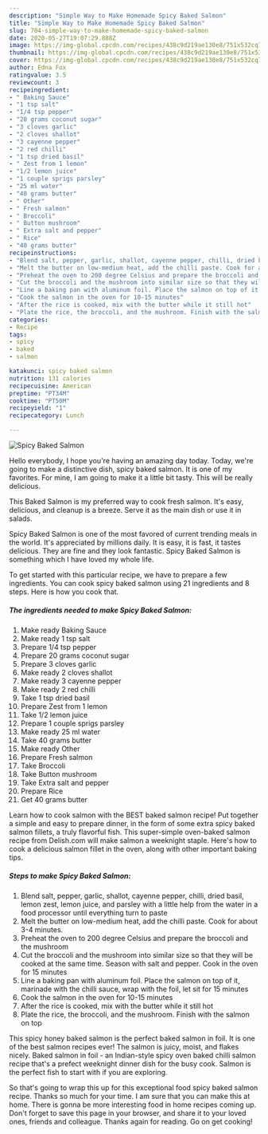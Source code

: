 ```yaml
---
description: "Simple Way to Make Homemade Spicy Baked Salmon"
title: "Simple Way to Make Homemade Spicy Baked Salmon"
slug: 704-simple-way-to-make-homemade-spicy-baked-salmon
date: 2020-05-27T19:07:29.888Z
image: https://img-global.cpcdn.com/recipes/438c9d219ae130e8/751x532cq70/spicy-baked-salmon-recipe-main-photo.jpg
thumbnail: https://img-global.cpcdn.com/recipes/438c9d219ae130e8/751x532cq70/spicy-baked-salmon-recipe-main-photo.jpg
cover: https://img-global.cpcdn.com/recipes/438c9d219ae130e8/751x532cq70/spicy-baked-salmon-recipe-main-photo.jpg
author: Edna Fox
ratingvalue: 3.5
reviewcount: 3
recipeingredient:
- " Baking Sauce"
- "1 tsp salt"
- "1/4 tsp pepper"
- "20 grams coconut sugar"
- "3 cloves garlic"
- "2 cloves shallot"
- "3 cayenne pepper"
- "2 red chilli"
- "1 tsp dried basil"
- " Zest from 1 lemon"
- "1/2 lemon juice"
- "1 couple sprigs parsley"
- "25 ml water"
- "40 grams butter"
- " Other"
- " Fresh salmon"
- " Broccoli"
- " Button mushroom"
- " Extra salt and pepper"
- " Rice"
- "40 grams butter"
recipeinstructions:
- "Blend salt, pepper, garlic, shallot, cayenne pepper, chilli, dried basil, lemon zest, lemon juice, and parsley with a little help from the water in a food processor until everything turn to paste"
- "Melt the butter on low-medium heat, add the chilli paste. Cook for about 3-4 minutes."
- "Preheat the oven to 200 degree Celsius and prepare the broccoli and the mushroom"
- "Cut the broccoli and the mushroom into similar size so that they will be cooked at the same time. Season with salt and pepper. Cook in the oven for 15 minutes"
- "Line a baking pan with aluminum foil. Place the salmon on top of it, marinade with the chilli sauce, wrap with the foil, let sit for 15 minutes"
- "Cook the salmon in the oven for 10-15 minutes"
- "After the rice is cooked, mix with the butter while it still hot"
- "Plate the rice, the broccoli, and the mushroom. Finish with the salmon on top"
categories:
- Recipe
tags:
- spicy
- baked
- salmon

katakunci: spicy baked salmon 
nutrition: 131 calories
recipecuisine: American
preptime: "PT34M"
cooktime: "PT50M"
recipeyield: "1"
recipecategory: Lunch

---
```



![Spicy Baked Salmon](https://img-global.cpcdn.com/recipes/438c9d219ae130e8/751x532cq70/spicy-baked-salmon-recipe-main-photo.jpg)

Hello everybody, I hope you're having an amazing day today. Today, we're going to make a distinctive dish, spicy baked salmon. It is one of my favorites. For mine, I am going to make it a little bit tasty. This will be really delicious.

This Baked Salmon is my preferred way to cook fresh salmon. It&#39;s easy, delicious, and cleanup is a breeze. Serve it as the main dish or use it in salads.

Spicy Baked Salmon is one of the most favored of current trending meals in the world. It's appreciated by millions daily. It is easy, it is fast, it tastes delicious. They are fine and they look fantastic. Spicy Baked Salmon is something which I have loved my whole life.


To get started with this particular recipe, we have to prepare a few ingredients. You can cook spicy baked salmon using 21 ingredients and 8 steps. Here is how you cook that.

<!--inarticleads1-->

##### The ingredients needed to make Spicy Baked Salmon:

1. Make ready  Baking Sauce
1. Make ready 1 tsp salt
1. Prepare 1/4 tsp pepper
1. Prepare 20 grams coconut sugar
1. Prepare 3 cloves garlic
1. Make ready 2 cloves shallot
1. Make ready 3 cayenne pepper
1. Make ready 2 red chilli
1. Take 1 tsp dried basil
1. Prepare  Zest from 1 lemon
1. Take 1/2 lemon juice
1. Prepare 1 couple sprigs parsley
1. Make ready 25 ml water
1. Take 40 grams butter
1. Make ready  Other
1. Prepare  Fresh salmon
1. Take  Broccoli
1. Take  Button mushroom
1. Take  Extra salt and pepper
1. Prepare  Rice
1. Get 40 grams butter


Learn how to cook salmon with the BEST baked salmon recipe! Put together a simple and easy to prepare dinner, in the form of some extra spicy baked salmon fillets, a truly flavorful fish. This super-simple oven-baked salmon recipe from Delish.com will make salmon a weeknight staple. Here&#39;s how to cook a delicious salmon fillet in the oven, along with other important baking tips. 

<!--inarticleads2-->

##### Steps to make Spicy Baked Salmon:

1. Blend salt, pepper, garlic, shallot, cayenne pepper, chilli, dried basil, lemon zest, lemon juice, and parsley with a little help from the water in a food processor until everything turn to paste
1. Melt the butter on low-medium heat, add the chilli paste. Cook for about 3-4 minutes.
1. Preheat the oven to 200 degree Celsius and prepare the broccoli and the mushroom
1. Cut the broccoli and the mushroom into similar size so that they will be cooked at the same time. Season with salt and pepper. Cook in the oven for 15 minutes
1. Line a baking pan with aluminum foil. Place the salmon on top of it, marinade with the chilli sauce, wrap with the foil, let sit for 15 minutes
1. Cook the salmon in the oven for 10-15 minutes
1. After the rice is cooked, mix with the butter while it still hot
1. Plate the rice, the broccoli, and the mushroom. Finish with the salmon on top


This spicy honey baked salmon is the perfect baked salmon in foil. It is one of the best salmon recipes ever! The salmon is juicy, moist, and flakes nicely. Baked salmon in foil - an Indian-style spicy oven baked chilli salmon recipe that&#39;s a prefect weeknight dinner dish for the busy cook. Salmon is the perfect fish to start with if you are exploring. 

So that's going to wrap this up for this exceptional food spicy baked salmon recipe. Thanks so much for your time. I am sure that you can make this at home. There is gonna be more interesting food in home recipes coming up. Don't forget to save this page in your browser, and share it to your loved ones, friends and colleague. Thanks again for reading. Go on get cooking!
